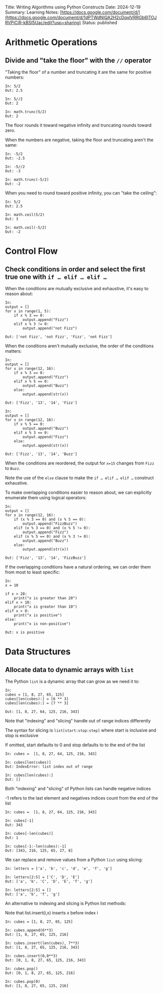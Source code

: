 Title: Writing Algorithms using Python Constructs
Date: 2024-12-19
Summary: Learning Notes: [https://docs.google.com/document/d/](https://docs.google.com/document/d/1dPTWdNlQA2H2cDqxlVRRGb6ITOJRVPiCiR-kBSI5Uac/edit?usp=sharing)
Status: published

<!-- Tocbot will turn this div into a table of contents.
<div class="toc"></div> -->

# Arithmetic Operations 

## Divide and "take the floor" with the `//` operator

"Taking the floor" of a number and truncating it are the same for positive numbers:  

```
In: 5/2
Out: 2.5

In: 5//2
Out: 2

In: math.trunc(5/2)
Out: 2

```

The floor rounds it toward negative infinity and truncating rounds toward zero.

When the numbers are negative, taking the floor and truncating aren't the same:

```
In: -5/2
Out: -2.5

In: -5//2
Out: -3

In: math.trunc(-5/2)
Out: -2

```

When you need to round toward positive infinity, you can "take the ceiling":

```
In: 5/2
Out: 2.5

In: math.ceil(5/2)
Out: 3

In: math.ceil(-5/2)
Out: -2

```

# Control Flow

## Check conditions in order and select the first true one with `if … elif … elif …`

When the conditions are mutually exclusive and exhaustive, it's easy to reason about:

```{python}
In:
output = [] 
for x in range(1, 5):
    if x % 3 == 0:
        output.append("Fizz")
    elif x % 3 != 0:
        output.append("not Fizz")

Out: ['not Fizz', 'not Fizz', 'Fizz', 'not Fizz']

```

When the conditions aren't mutually exclusive, the order of the conditions matters:

```{python}
In:
output = [] 
for x in range(12, 16):
    if x % 3 == 0:
        output.append("Fizz")
    elif x % 5 == 0:
        output.append("Buzz")
    else:
        output.append(str(x))

Out: ['Fizz', '13', '14', 'Fizz']
```


```{python}
In:
output = [] 
for x in range(12, 16):
    if x % 5 == 0:
        output.append("Buzz")
    elif x % 3 == 0:
        output.append("Fizz")
    else:
        output.append(str(x))

Out: ['Fizz', '13', '14', 'Buzz']
```

When the conditions are reordered, the output for `x=15` changes from `Fizz` to `Buzz`. 

Note the use of the `else` clause to make the `if … elif … elif …` construct exhaustive. 

To make overlapping conditions easier to reason about, we can explicitly enumerate them using logical operators:

```{python}
In:
output = [] 
for x in range(12, 16):
    if (x % 3 == 0) and (x % 5 == 0):
        output.append("FizzBuzz")
    elif (x % 3 == 0) and (x % 5 != 0):
        output.append("Fizz")
    elif (x % 5 == 0) and (x % 3 != 0):
        output.append("Buzz")
    else:
        output.append(str(x))

Out: ['Fizz', '13', '14', 'FizzBuzz']
```

If the overlapping conditions have a natural ordering, we can order them from most to least specific:

```{python}
In:
x = 10

if x > 20:
    print("x is greater than 20")
elif x > 10:
    print("x is greater than 10")
elif x > 0: 
    print("x is positive")
else:
    print("x is non-positive")

Out: x is positive
```

<!-- ## Iteratively execute as long as a condition is true using `while`  


```

runningsum = [nums[0]]
pointer = 1
while pointer <= len(nums)-1:
    runningsum.append(runningsum[pointer-1]+nums[pointer])

    pointer += 1

```



Iterate as long as a condition hasn't been met using a while loop 



Iteratively execute without needing to count the number of iterations using `while` 




Execute without knowing the number of iterations in advance using `while` 


Execute knowing the number of iterations in advance using  `for`


Iterate without a counter variable using a while loop

Iterate if a condition is met an unknown number of times using a while loop

A while loop is more suitable than a for loop in scenarios where you don't know in advance how many 
iterations are required and instead need to loop until a certain condition is met

In a while loop something inside the loop triggers the loop to stop 

A do while loop is executed at least one  time

The while loop condition can be a  string or list value or any sequence
The conditions used in while and if statements can contain any operators, not just comparisons.


Iterate knowing the number the number of iterations using a for loop

Iterate a known number of times  using a counter and a while loop or for loop

A while loop can be used to replace a for loop using a counter variable initialization, test and increment

It is sometimes tempting to change a list while you are looping over it; however, it is often simpler and safer to create a new list instead.

Python’s for statement iterates over the items of any sequence (a list or a string)
Giving the user the ability to define both the iteration step and halting condition (as C), 
The counter variable  is used to  perform an operation on the sequence

Index variables for iterating through a list or two lists  can be written as an enumerate or  zip respectively 

A break statement in a for or while loop can be paired with an else clause

itertools; This module implements a number of iterator building blocks inspired by constructs from APL, Haskell, and SML.  -->


# Data Structures

## Allocate data to dynamic arrays with `list`

The Python `list` is a dynamic array that can grow as we need it to: 

```
In:
cubes = [1, 8, 27, 65, 125]
cubes[len(cubes):] = [6 ** 3] 
cubes[len(cubes):] = [7 ** 3]

Out: [1, 8, 27, 64, 125, 216, 343]

```

Note that "indexing" and "slicing" handle out of range indices differently

The syntax for slicing is `list[start:stop:step]` where start is inclusive and stop is exclusive

If omitted, start defaults to 0 and stop defaults to to the end of the list 

```
In: cubes =  [1, 8, 27, 64, 125, 216, 343]

In: cubes[len(cubes)]
Out: IndexError: list index out of range

In: cubes[len(cubes):]
Out: []

```

Both "indexing" and "slicing" of Python lists can handle negative indices

-1 refers to the last element  and negatives indices count from the end of the list 


```
In: cubes =  [1, 8, 27, 64, 125, 216, 343]

In: cubes[-1]
Out: 343

In: cubes[-len(cubes)]
Out: 1

In: cubes[-1:-len(cubes):-1]
Out: [343, 216, 125, 65, 27, 8]

```

We can replace and remove values from a Python `list` using slicing: 

```
In: letters = ['a', 'b', 'c', 'd', 'e', 'f', 'g']

In: letters[2:5] = ['C', 'D', 'E']
Out: ['a', 'b', 'C', 'D', 'E', 'f', 'g']

In: letters[2:5] = []
Out: ['a', 'b', 'f', 'g']
```

An alternative to indexing and slicing is Python list methods:

<!-- Methods that only modify mutable data structures have no return value in Python  -->

Note that list.insert(i,x) inserts x before index i

```
In: cubes = [1, 8, 27, 65, 125]

In: cubes.append(6**3)
Out: [1, 8, 27, 65, 125, 216]

In: cubes.insert(len(cubes), 7**3)
Out: [1, 8, 27, 65, 125, 216, 343]

In: cubes.insert(0,0**3)
Out: [0, 1, 8, 27, 65, 125, 216, 343]

In: cubes.pop()
Out: [0, 1, 8, 27, 65, 125, 216]

In: cubes.pop(0)
Out: [1, 8, 27, 65, 125, 216]


```

<!-- # Access data by content using hashing with `dict` and `set`

Retrieve or insert a key using square brackets

```
hash_map = {1: 2, 5: 3, 7: 2}

hash_map[5] # 3

hash_map[8] = 6

hash_map = {}

hash_map[5] # 3


```

# Get keys: use .keys(). You can iterate over this using a for loop.
keys = hash_map.keys()
for key in keys:
    print(key)

.items

Delete a key using the `del`  keyword

```
del hash_map[9]

```

Update a key using square brackets

```
```



# Checking if a key exists: simply use the `in` keyword
1 in hash_map # True
9 in hash_map # False



### High level data types include the default dict which do not return an error to extract a value using a non-existent key
CPython’s dictionaries are implemented as resizable hash tables.
While looping through dict , keys and values can be retrieved same time using items


### High level data types includes collections.Count for bags or multisets in other languages
Counter objects have a dictionary interface except that they return a zero count for missing items
A Counter is a dict subclass for counting hashable objects. It is a collection where elements are stored as dictionary keys and their counts are stored as dictionary values.

Set objects also support mathematical operations like union, intersection, difference, and symmetric difference.


### High level data types include the set data type can be used for membership testing and eliminating duplicate entries
. The use of sorted() in combination with set() over a sequence is an idiomatic way to loop over unique elements of the sequence in sorted order.
Python can search for items in a set or dictionary by attempting to directly accessing them without iterations, -->



<!-- 

### Implement other data structures or solve problems using the linked lists

Defining a singly linked linked list using Python classes 

Python class definition for a singly linked list *node*


# Definition for singly-linked list *node*
# class ListNode:
#     def __init__(self, val=0, next=None -> ListNode): # self.next type should be ListNode
#         self.val = val
#         self.next = next

Create linked nodes and chain them together 

# Create individual nodes
node1 = ListNode(1)
node2 = ListNode(2)
node3 = ListNode(3)

# Link the nodes
node1.next = node2
node2.next = node3

# node1 -> node2 -> node3

Time to execute various operations for this implementation 
Access value  at index iterate vs  array list  access in constant time 

-->


<!--

### The list can be used as a stack using the append and pop operations:

While appends and pops from the end of list are fast, doing inserts or pops from 
the beginning of a list is  slow (because all of the other elements have to be shifted by one).

-->

<!-- 

### High level data types include the str data type which are arrays of Unicode

https://docs.python.org/3/library/stdtypes.html#textseq 

-->

<!-- ### High level data type include the matrix data type provided by NumPy for multidimensional arrays
Replicating a list with * doesn’t create copies, it only creates references to the existing objects. -->


